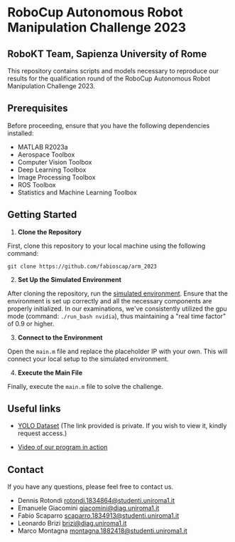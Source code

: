 # RoboCup Autonomous Robot Manipulation Challenge 2023
## RoboKT Team, Sapienza University of Rome

This repository contains scripts and models necessary to reproduce our results for the qualification round of the RoboCup Autonomous Robot Manipulation Challenge 2023.

## Prerequisites

Before proceeding, ensure that you have the following dependencies installed:

- MATLAB R2023a
- Aerospace Toolbox
- Computer Vision Toolbox
- Deep Learning Toolbox
- Image Processing Toolbox
- ROS Toolbox
- Statistics and Machine Learning Toolbox

## Getting Started

1. **Clone the Repository**

First, clone this repository to your local machine using the following command:

``
git clone https://github.com/fabioscap/arm_2023
``


2. **Set Up the Simulated Environment**

After cloning the repository, run the [simulated environment](https://arm.robocup.org/). Ensure that the environment is set up correctly and all the necessary components are properly initialized. In our examinations, we've consistently utilized the gpu mode (command: ``./run_bash nvidia``), thus maintaining a "real time factor" of 0.9 or higher.

3. **Connect to the Environment**

Open the `main.m` file and replace the placeholder IP with your own. This will connect your local setup to the simulated environment.

4. **Execute the Main File**

Finally, execute the `main.m` file to solve the challenge. 

## Useful links

- [YOLO Dataset](https://drive.google.com/drive/folders/1Z_fQhqY4dw6TJh4KXvdRaZEcKD5mIhhS?usp=sharing) (The link provided is private. If you wish to view it, kindly request access.)

- [Video of our program in action](https://drive.google.com/file/d/1aAxM02qK1T6J0tL3uSaWgUbBY04pCLik/view?usp=sharing)

## Contact

If you have any questions, please feel free to contact us.

- Dennis Rotondi <rotondi.1834864@studenti.uniroma1.it>
- Emanuele Giacomini <giacomini@diag.uniroma1.it>
- Fabio Scaparro <scaparro.1834913@studenti.uniroma1.it>
- Leonardo Brizi <brizi@diag.uniroma1.it>
- Marco Montagna <montagna.1882418@studenti.uniroma1.it>
